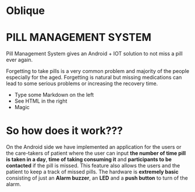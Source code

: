 # Oblique

# PILL MANAGEMENT SYSTEM

Pill Management System gives an Android + IOT solution to not miss a pill ever again.

Forgetting to take pills is a very common problem and majority of the people especially for the aged. Forgetting is natural but missing medications can lead to some serious problems or increasing the recovery time.



  - Type some Markdown on the left
  - See HTML in the right
  - Magic

# So how does it work???
On the Android side we have implemented an application for the users or the care-takers of  patient where the user can input **the number of time pill is taken in a day**, **time of taking consuming it** and **participants to be contacted** if the pill is missed. This feature also allows the users and the patient to keep a track of missed pills. The hardware is **extremely basic** consisting of just an **Alarm buzzer**, an **LED** and a **push button** to turn of the alarm.

